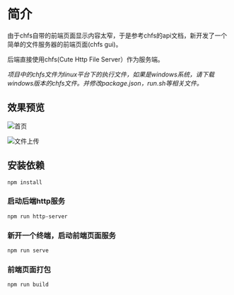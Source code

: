 # 简介

由于chfs自带的前端页面显示内容太窄，于是参考chfs的api文档，新开发了一个简单的文件服务器的前端页面(chfs gui)。

后端直接使用chfs(Cute Http File Server）作为服务端。

*项目中的chfs文件为linux平台下的执行文件，如果是windows系统，请下载windows版本的chfs文件。并修改package.json，run.sh等相关文件。*

## 效果预览

![](https://qooop.github.io/images/file-server-index.png "首页")

![](https://qooop.github.io/images/file-server-upload.png "文件上传")

## 安装依赖
```
npm install
```

### 启动后端http服务
```
npm run http-server
```

### 新开一个终端，启动前端页面服务
```
npm run serve
```

### 前端页面打包
```
npm run build
```
